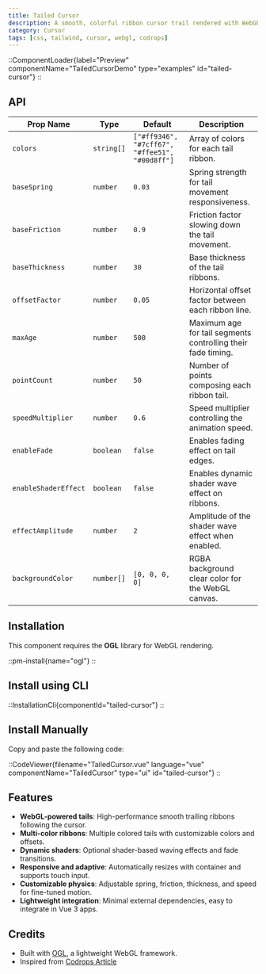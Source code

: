 ```yaml
---
title: Tailed Cursor
description: A smooth, colorful ribbon cursor trail rendered with WebGL using OGL, featuring dynamic shaders and customizable animation effects.
category: Cursor
tags: [css, tailwind, cursor, webgl, codrops]
---
```


::ComponentLoader{label="Preview" componentName="TailedCursorDemo" type="examples" id="tailed-cursor"}
::

## API

| Prop Name            | Type       | Default                                        | Description                                                  |
| -------------------- | ---------- | ---------------------------------------------- | ------------------------------------------------------------ |
| `colors`             | `string[]` | `["#ff9346", "#7cff67", "#ffee51", "#00d8ff"]` | Array of colors for each tail ribbon.                        |
| `baseSpring`         | `number`   | `0.03`                                         | Spring strength for tail movement responsiveness.            |
| `baseFriction`       | `number`   | `0.9`                                          | Friction factor slowing down the tail movement.              |
| `baseThickness`      | `number`   | `30`                                           | Base thickness of the tail ribbons.                          |
| `offsetFactor`       | `number`   | `0.05`                                         | Horizontal offset factor between each ribbon line.           |
| `maxAge`             | `number`   | `500`                                          | Maximum age for tail segments controlling their fade timing. |
| `pointCount`         | `number`   | `50`                                           | Number of points composing each ribbon tail.                 |
| `speedMultiplier`    | `number`   | `0.6`                                          | Speed multiplier controlling the animation speed.            |
| `enableFade`         | `boolean`  | `false`                                        | Enables fading effect on tail edges.                         |
| `enableShaderEffect` | `boolean`  | `false`                                        | Enables dynamic shader wave effect on ribbons.               |
| `effectAmplitude`    | `number`   | `2`                                            | Amplitude of the shader wave effect when enabled.            |
| `backgroundColor`    | `number[]` | `[0, 0, 0, 0]`                                 | RGBA background clear color for the WebGL canvas.            |

## Installation

This component requires the **OGL** library for WebGL rendering.

::pm-install{name="ogl"}
::

## Install using CLI

::InstallationCli{componentId="tailed-cursor"}
::

## Install Manually

Copy and paste the following code:

::CodeViewer{filename="TailedCursor.vue" language="vue" componentName="TailedCursor" type="ui" id="tailed-cursor"}
::

## Features

- **WebGL-powered tails**: High-performance smooth trailing ribbons following the cursor.
- **Multi-color ribbons**: Multiple colored tails with customizable colors and offsets.
- **Dynamic shaders**: Optional shader-based waving effects and fade transitions.
- **Responsive and adaptive**: Automatically resizes with container and supports touch input.
- **Customizable physics**: Adjustable spring, friction, thickness, and speed for fine-tuned motion.
- **Lightweight integration**: Minimal external dependencies, easy to integrate in Vue 3 apps.

## Credits

- Built with [OGL](https://github.com/oframe/ogl), a lightweight WebGL framework.
- Inspired from [Codrops Article](https://tympanus.net/codrops/2019/09/24/crafting-stylised-mouse-trails-with-ogl/)

